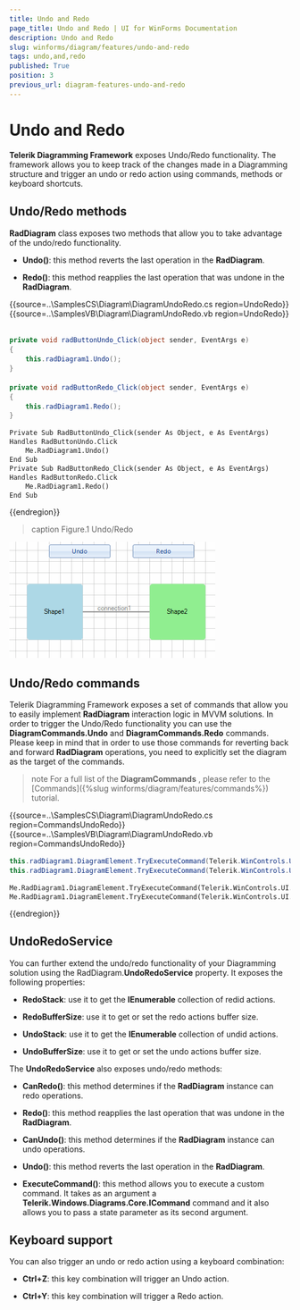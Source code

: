 ```yaml
---
title: Undo and Redo
page_title: Undo and Redo | UI for WinForms Documentation
description: Undo and Redo
slug: winforms/diagram/features/undo-and-redo
tags: undo,and,redo
published: True
position: 3
previous_url: diagram-features-undo-and-redo
---
```


# Undo and Redo



__Telerik Diagramming Framework__ exposes Undo/Redo functionality. The framework allows you to keep track of the changes made in a Diagramming structure and trigger an undo or redo action using commands, methods or keyboard shortcuts.

## Undo/Redo methods

__RadDiagram__ class exposes two methods that allow you to take advantage of the undo/redo functionality.

* __Undo()__: this method reverts the last operation in the __RadDiagram__.
            

* __Redo()__: this method reapplies the last operation that was undone in the __RadDiagram__.
            

{{source=..\SamplesCS\Diagram\DiagramUndoRedo.cs region=UndoRedo}} 
{{source=..\SamplesVB\Diagram\DiagramUndoRedo.vb region=UndoRedo}} 

````C#
        
private void radButtonUndo_Click(object sender, EventArgs e)
{
    this.radDiagram1.Undo();
}
        
private void radButtonRedo_Click(object sender, EventArgs e)
{
    this.radDiagram1.Redo();
}

````
````VB.NET
Private Sub RadButtonUndo_Click(sender As Object, e As EventArgs) Handles RadButtonUndo.Click
    Me.RadDiagram1.Undo()
End Sub
Private Sub RadButtonRedo_Click(sender As Object, e As EventArgs) Handles RadButtonRedo.Click
    Me.RadDiagram1.Redo()
End Sub

````

{{endregion}} 



>caption Figure.1 Undo/Redo

![diagram-features-undo-and-redo 001](images/diagram-features-undo-and-redo001.gif)

## Undo/Redo commands

Telerik Diagramming Framework exposes a set of commands that allow you to easily implement __RadDiagram__ interaction logic in MVVM solutions. In order to trigger the Undo/Redo functionality you can use the __DiagramCommands.Undo__ and __DiagramCommands.Redo__ commands. Please keep in mind that in order to use those commands for reverting back and forward __RadDiagram__ operations, you need to explicitly set the diagram as the target of the commands.

>note For a full list of the __DiagramCommands__ , please refer to the [Commands]({%slug winforms/diagram/features/commands%}) tutorial.
>
 

{{source=..\SamplesCS\Diagram\DiagramUndoRedo.cs region=CommandsUndoRedo}} 
{{source=..\SamplesVB\Diagram\DiagramUndoRedo.vb region=CommandsUndoRedo}} 

````C#
this.radDiagram1.DiagramElement.TryExecuteCommand(Telerik.WinControls.UI.Diagrams.DiagramCommands.Undo);
this.radDiagram1.DiagramElement.TryExecuteCommand(Telerik.WinControls.UI.Diagrams.DiagramCommands.Redo);

````
````VB.NET
Me.RadDiagram1.DiagramElement.TryExecuteCommand(Telerik.WinControls.UI.Diagrams.DiagramCommands.Undo)
Me.RadDiagram1.DiagramElement.TryExecuteCommand(Telerik.WinControls.UI.Diagrams.DiagramCommands.Redo)

````

{{endregion}} 




## UndoRedoService

You can further extend the undo/redo functionality of your Diagramming solution using the RadDiagram.__UndoRedoService__ property. It exposes the following properties:

* __RedoStack__: use it to get the __IEnumerable__ collection of redid actions.
            

* __RedoBufferSize__: use it to get or set the redo actions buffer size.
            

* __UndoStack__: use it to get the __IEnumerable__ collection of undid actions.
            

* __UndoBufferSize__: use it to get or set the undo actions buffer size.
            

The __UndoRedoService__ also exposes undo/redo methods:

* __CanRedo()__: this method determines if the __RadDiagram__ instance can redo operations.
            

* __Redo()__: this method reapplies the last operation that was undone in the __RadDiagram__.
            

* __CanUndo()__: this method determines if the __RadDiagram__ instance can undo operations.
            

* __Undo()__: this method reverts the last operation in the __RadDiagram__.
            

* __ExecuteCommand()__: this method allows you to execute a custom command. It takes as an argument a __Telerik.Windows.Diagrams.Core.ICommand__ command and it also allows you to pass a state parameter as its second argument.
            

## Keyboard support

You can also trigger an undo or redo action using a keyboard combination:

* __Ctrl+Z__: this key combination will trigger an Undo action.
            

* __Ctrl+Y__: this key combination will trigger a Redo action.
            
